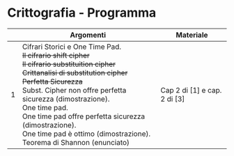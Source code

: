 # Crittografia - Programma
| | Argomenti      | Materiale |
|--- | -----------    | ----------- |
|1|Cifrari Storici e One Time Pad.</br>~~Il cifrario shift cipher~~</br>~~Il cifrario substituition cipher~~</br>~~Crittanalisi di substitution cipher~~</br>~~Perfetta Sicurezza~~</br>Subst. Cipher non offre perfetta sicurezza (dimostrazione).</br>One time pad.</br>One time pad offre perfetta sicurezza (dimostrazione).</br>One time pad è ottimo (dimostrazione).</br>Teorema di Shannon (enunciato)     | Cap 2 di [1] e cap. 2 di [3]       |
